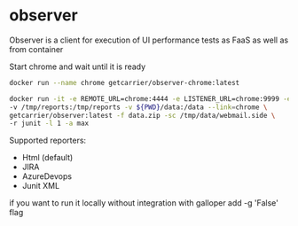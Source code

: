 # observer

Observer is a client for execution of UI performance tests as FaaS as well as from container

Start chrome and wait until it is ready

```bash
docker run --name chrome getcarrier/observer-chrome:latest
```

```bash
docker run -it -e REMOTE_URL=chrome:4444 -e LISTENER_URL=chrome:9999 -e token=${GALLOPER_AUTH_TOKEN}  \
-v /tmp/reports:/tmp/reports -v ${PWD}/data:/data --link=chrome \
getcarrier/observer:latest -f data.zip -sc /tmp/data/webmail.side \
-r junit -l 1 -a max
```

Supported reporters:

- Html (default)
- JIRA
- AzureDevops
- Junit XML


if you want to run it locally without integration with galloper add -g 'False' flag
